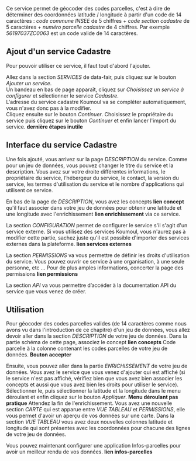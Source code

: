 Ce service permet de géocoder des codes parcelles, c'est à dire de déterminer des coordonnées latitude / longitude à partir d'un code de 14 caractères : *code commune INSEE* de 5 chiffres + *code section cadastre* de 5 caractères + *numéro parcelle cadastre* de 4 chiffres. Par exemple *56197037ZC0063* est un code valide de 14 caractères.

## Ajout d'un service Cadastre

Pour pouvoir utiliser ce service, il faut tout d'abord l'ajouter.  

Allez dans la section *SERVICES* de data-fair, puis cliquez sur le bouton *Ajouter un service*.  
Un bandeau en bas de page apparaît, cliquez sur *Choisissez un service à configurer* et sélectionner le service *Cadastre*.  
L'adresse du service cadastre Koumoul va se compléter automatiquement, vous n'avez donc pas à la modifier.  
Cliquez ensuite sur le bouton *Continuer*. Choisissez le propriétaire du service puis cliquez sur le bouton *Continuer* et enfin lancer l'import du service. **dernière étapes inutile**

## Interface du service Cadastre

Une fois ajouté, vous arrivez sur la page *DESCRIPTION* du service. Comme pour un  jeu de données, vous pouvez changer le titre du service et la description. Vous avez sur votre droite différentes informations, le propriétaire du service, l’hébergeur du service, le contact, la version du service, les termes d'utilisation du service et le nombre d'applications qui utilisent ce service.

En bas de la page de *DESCRIPTION*, vous avez les concepts **lien concept** qu'il faut associer dans votre jeu de données pour obtenir une latitude et une longitude avec l'enrichissement **lien enrichissement** via ce service.

La section *CONFIGURATION* permet de configurer le service s'il s'agit d'un service externe. Si vous utilisez des services Koumoul, vous n'aurez pas à modifier cette partie, sachez juste qu'il est possible d'importer des services externes dans la plateforme. **lien services externes**

La section *PERMISSIONS* va vous permettre de définir les droits d'utilisation du service. Vous pouvez ouvrir ce service à une organisation, à une seule personne, etc ... Pour de plus amples informations, concerter la page des permissions **lien permissions**

La section *API* va vous permettre d’accéder à la documentation API du service que vous venez de créer.

## Utilisation

Pour géocoder des codes parcelles valides (de 14 caractères comme nous avons vu dans l'introduction de ce chapitre) d'un jeu de données, vous allez devoir aller dans la section *DESCRIPTION* de votre jeu de données. Dans la partie schéma de cette page, associez le concept **lien concepts**  Code parcelle à la colonne contenant les codes parcelles de votre jeu de données. **Bouton accepter**

Ensuite, vous pouvez aller dans la partie *ENRICHISSEMENT* de votre jeu de données. Vous avez le service que vous venez d'ajouter qui est affiché (si le service n'est pas affiché, vérifiez bien que vous avez bien associer les concepts et aussi que vous avez bien les droits pour utiliser le service). Sélectionner le, puis sélectionner la latitude et la longitude dans le menu déroulant et enfin cliquez sur le bouton *Appliquer*. **Menu déroulant pas pratique** Attendez la fin de l'enrichissement. Vous avez une nouvelle section *CARTE* qui est apparue entre *VUE TABLEAU* et *PERMISSIONS*, elle vous permet d'avoir un aperçu de vos données sur une carte. Dans la section *VUE TABLEAU* vous avez deux nouvelles colonnes latitude et longitude qui sont présentes avec les coordonnées pour chacune des lignes de votre jeu de données.

Vous pouvez maintenant configurer une application Infos-parcelles pour avoir un meilleur rendu de vos données. **lien infos-parcelles**
